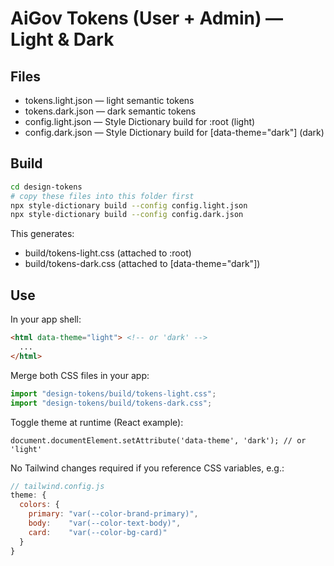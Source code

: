 
# AiGov Tokens (User + Admin) — Light & Dark

## Files
- tokens.light.json — light semantic tokens
- tokens.dark.json  — dark semantic tokens
- config.light.json — Style Dictionary build for :root (light)
- config.dark.json  — Style Dictionary build for [data-theme="dark"] (dark)

## Build
```bash
cd design-tokens
# copy these files into this folder first
npx style-dictionary build --config config.light.json
npx style-dictionary build --config config.dark.json
```
This generates:
- build/tokens-light.css   (attached to :root)
- build/tokens-dark.css    (attached to [data-theme="dark"])

## Use
In your app shell:
```html
<html data-theme="light"> <!-- or 'dark' -->
  ...
</html>
```

Merge both CSS files in your app:
```ts
import "design-tokens/build/tokens-light.css";
import "design-tokens/build/tokens-dark.css";
```

Toggle theme at runtime (React example):
```tsx
document.documentElement.setAttribute('data-theme', 'dark'); // or 'light'
```

No Tailwind changes required if you reference CSS variables, e.g.:
```js
// tailwind.config.js
theme: {
  colors: {
    primary: "var(--color-brand-primary)",
    body:    "var(--color-text-body)",
    card:    "var(--color-bg-card)"
  }
}
```
